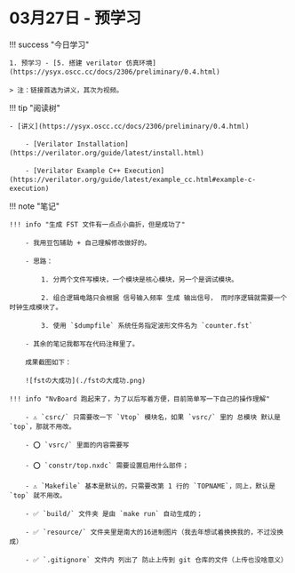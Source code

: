 # 03月27日 - 预学习

!!! success "今日学习"

    1. 预学习 - [5. 搭建 verilator 仿真环境](https://ysyx.oscc.cc/docs/2306/preliminary/0.4.html)

    > 注：链接首选为讲义，其次为视频。

!!! tip "阅读树"

    - [讲义](https://ysyx.oscc.cc/docs/2306/preliminary/0.4.html)
        
        - [Verilator Installation](https://verilator.org/guide/latest/install.html)
        
        - [Verilator Example C++ Execution](https://verilator.org/guide/latest/example_cc.html#example-c-execution)

!!! note "笔记"

    !!! info "生成 FST 文件有一点点小曲折，但是成功了"

        - 我用豆包辅助 + 自己理解修改做好的。
        
        - 思路：
            
            1. 分两个文件写模块，一个模块是核心模块，另一个是调试模块。
            
            2. 组合逻辑电路只会根据 信号输入频率 生成 输出信号， 而时序逻辑就需要一个时钟生成模块了。
            
            3. 使用 `$dumpfile` 系统任务指定波形文件名为 `counter.fst`
        
        - 其余的笔记我都写在代码注释里了。 

        成果截图如下：

        ![fstの大成功](./fstの大成功.png) 

    !!! info "NvBoard 跑起来了，为了以后写着方便，目前简单写一下自己的操作理解"

        - ⚠ `csrc/` 只需要改一下 `Vtop` 模块名，如果 `vsrc/` 里的 总模块 默认是 `top`，那就不用改。
        
        - ⭕ `vsrc/` 里面的内容需要写
        
        - ⭕ `constr/top.nxdc` 需要设置启用什么部件；
        
        - ⚠ `Makefile` 基本是默认的，只需要改第 1 行的 `TOPNAME`，同上，默认是 `top` 就不用改。

        - ✅ `build/` 文件夹 是由 `make run` 自动生成的；
        
        - ✅ `resource/` 文件夹里是南大的16进制图片（我去年想试着换换我的，不过没换成）
        
        - ✅ `.gitignore` 文件内 列出了 防止上传到 git 仓库的文件（上传也没啥意义）